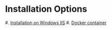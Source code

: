# Installation Options

#. [Installation on Windows IIS](Installation_IIS.md)
#. [Docker container](../Docker)